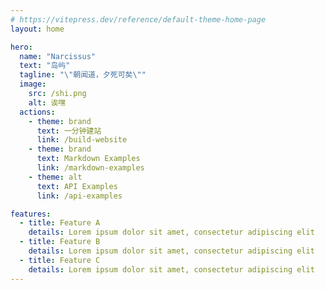 ```yaml
---
# https://vitepress.dev/reference/default-theme-home-page
layout: home

hero:
  name: "Narcissus"
  text: "岛屿"
  tagline: "\"朝闻道，夕死可矣\""
  image:
    src: /shi.png
    alt: 诶嘿
  actions:
    - theme: brand
      text: 一分钟建站
      link: /build-website
    - theme: brand
      text: Markdown Examples
      link: /markdown-examples
    - theme: alt
      text: API Examples
      link: /api-examples

features:
  - title: Feature A
    details: Lorem ipsum dolor sit amet, consectetur adipiscing elit
  - title: Feature B
    details: Lorem ipsum dolor sit amet, consectetur adipiscing elit
  - title: Feature C
    details: Lorem ipsum dolor sit amet, consectetur adipiscing elit
---
```


